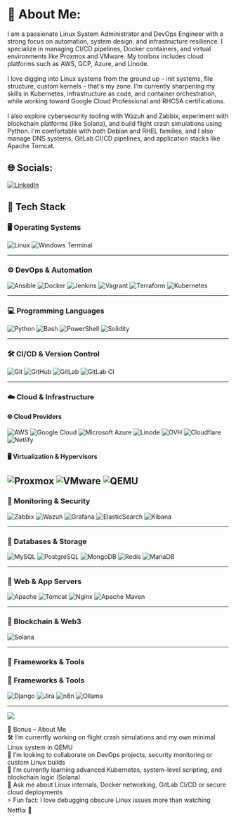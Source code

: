 # 💫 About Me:
I am a passionate Linux System Administrator and DevOps Engineer with a strong focus on automation, system design, and infrastructure resilience. I specialize in managing CI/CD pipelines, Docker containers, and virtual environments like Proxmox and VMware. My toolbox includes cloud platforms such as AWS, GCP, Azure, and Linode.<br><br>I love digging into Linux systems from the ground up – init systems, file structure, custom kernels – that's my zone. I’m currently sharpening my skills in Kubernetes, infrastructure as code, and container orchestration, while working toward Google Cloud Professional and RHCSA certifications.<br><br>I also explore cybersecurity tooling with Wazuh and Zabbix, experiment with blockchain platforms (like Solana), and build flight crash simulations using Python. I'm comfortable with both Debian and RHEL families, and I also manage DNS systems, GitLab CI/CD pipelines, and application stacks like Apache Tomcat.


## 🌐 Socials:
[![LinkedIn](https://img.shields.io/badge/LinkedIn-%230077B5.svg?logo=linkedin&logoColor=white)](https://linkedin.com/in/www.linkedin.com/in/michał-adamczyk-8422a123b) 

## 🧰 Tech Stack

### 🖥️ Operating Systems
![Linux](https://img.shields.io/badge/Linux-FCC624?style=for-the-badge&logo=linux&logoColor=black)
![Windows Terminal](https://img.shields.io/badge/Windows_Terminal-%234D4D4D.svg?style=for-the-badge&logo=windows-terminal&logoColor=white)


---

### ⚙️ DevOps & Automation
![Ansible](https://img.shields.io/badge/Ansible-000000?style=for-the-badge&logo=ansible&logoColor=white)
![Docker](https://img.shields.io/badge/Docker-2496ED?style=for-the-badge&logo=docker&logoColor=white)
![Jenkins](https://img.shields.io/badge/Jenkins-D24939?style=for-the-badge&logo=jenkins&logoColor=white)
![Vagrant](https://img.shields.io/badge/Vagrant-1563FF?style=for-the-badge&logo=vagrant&logoColor=white)
![Terraform](https://img.shields.io/badge/Terraform-623CE4?style=for-the-badge&logo=terraform&logoColor=white)
![Kubernetes](https://img.shields.io/badge/kubernetes-%23326ce5.svg?style=for-the-badge&logo=kubernetes&logoColor=white) 

---
### 💻 Programming Languages
![Python](https://img.shields.io/badge/Python-3776AB?style=for-the-badge&logo=python&logoColor=white)
![Bash](https://img.shields.io/badge/Bash-121011?style=for-the-badge&logo=gnu-bash&logoColor=white)
![PowerShell](https://img.shields.io/badge/PowerShell-5391FE?style=for-the-badge&logo=powershell&logoColor=white)
![Solidity](https://img.shields.io/badge/Solidity-363636?style=for-the-badge&logo=solidity&logoColor=white)

--- 
### 🛠️ CI/CD & Version Control
![Git](https://img.shields.io/badge/Git-F05032?style=for-the-badge&logo=git&logoColor=white)
![GitHub](https://img.shields.io/badge/GitHub-181717?style=for-the-badge&logo=github&logoColor=white)
![GitLab](https://img.shields.io/badge/GitLab-330F63?style=for-the-badge&logo=gitlab&logoColor=white)
![GitLab CI](https://img.shields.io/badge/GitLab%20CI-FC6D26?style=for-the-badge&logo=gitlab&logoColor=white)

---

### ☁️ Cloud & Infrastructure

#### 🌐 Cloud Providers
![AWS](https://img.shields.io/badge/AWS-232F3E?style=for-the-badge&logo=amazon-aws&logoColor=white)
![Google Cloud](https://img.shields.io/badge/Google_Cloud-4285F4?style=for-the-badge&logo=google-cloud&logoColor=white)
![Microsoft Azure](https://img.shields.io/badge/Azure-0078D4?style=for-the-badge&logo=microsoftazure&logoColor=white)
![Linode](https://img.shields.io/badge/Linode-00A95C?style=for-the-badge&logo=linode&logoColor=white)
![OVH](https://img.shields.io/badge/OVH-123F6D?style=for-the-badge&logo=ovh&logoColor=white)
![Cloudflare](https://img.shields.io/badge/Cloudflare-F38020?style=for-the-badge&logo=cloudflare&logoColor=white)
![Netlify](https://img.shields.io/badge/Netlify-00C7B7?style=for-the-badge&logo=netlify&logoColor=white)

#### 🖥️ Virtualization & Hypervisors
![Proxmox](https://img.shields.io/badge/Proxmox-E57000?style=for-the-badge&logo=proxmox&logoColor=white)
![VMware](https://img.shields.io/badge/VMware-607078?style=for-the-badge&logo=vmware&logoColor=white)
![QEMU](https://img.shields.io/badge/QEMU-A91D22?style=for-the-badge&logo=qemu&logoColor=white)
---

### 🧠 Monitoring & Security
![Zabbix](https://img.shields.io/badge/Zabbix-EF2D2D?style=for-the-badge&logo=zabbix&logoColor=white)
![Wazuh](https://img.shields.io/badge/Wazuh-005C99?style=for-the-badge&logo=wazuh&logoColor=white)
![Grafana](https://img.shields.io/badge/Grafana-F46800?style=for-the-badge&logo=grafana&logoColor=white)
![ElasticSearch](https://img.shields.io/badge/Elasticsearch-005571?style=for-the-badge&logo=elasticsearch&logoColor=white)
![Kibana](https://img.shields.io/badge/Kibana-E8478B?style=for-the-badge&logo=kibana&logoColor=white)

---

### 🧱 Databases & Storage
![MySQL](https://img.shields.io/badge/MySQL-4479A1?style=for-the-badge&logo=mysql&logoColor=white)
![PostgreSQL](https://img.shields.io/badge/PostgreSQL-336791?style=for-the-badge&logo=postgresql&logoColor=white)
![MongoDB](https://img.shields.io/badge/MongoDB-4EA94B?style=for-the-badge&logo=mongodb&logoColor=white)
![Redis](https://img.shields.io/badge/Redis-DC382D?style=for-the-badge&logo=redis&logoColor=white)
![MariaDB](https://img.shields.io/badge/MariaDB-003545?style=for-the-badge&logo=mariadb&logoColor=white)

---

### 🔧 Web & App Servers
![Apache](https://img.shields.io/badge/Apache-D42029?style=for-the-badge&logo=apache&logoColor=white)
![Tomcat](https://img.shields.io/badge/Tomcat-F8DC75?style=for-the-badge&logo=apache-tomcat&logoColor=black)
![Nginx](https://img.shields.io/badge/Nginx-009639?style=for-the-badge&logo=nginx&logoColor=white)
![Apache Maven](https://img.shields.io/badge/Apache%20Maven-C71A36?style=for-the-badge&logo=Apache%20Maven&logoColor=white)

---

### 🔗 Blockchain & Web3
![Solana](https://img.shields.io/badge/Solana-3C3C3D?style=for-the-badge&logo=solana&logoColor=white)

---

### 🧰 Frameworks & Tools
### 🧰 Frameworks & Tools
![Django](https://img.shields.io/badge/Django-092E20?style=for-the-badge&logo=django&logoColor=white)
![Jira](https://img.shields.io/badge/Jira-0052CC?style=for-the-badge&logo=jira&logoColor=white)
![n8n](https://img.shields.io/badge/n8n-FE652B?style=for-the-badge&logo=n8n&logoColor=white)
![Ollama](https://img.shields.io/badge/Ollama-000000?style=for-the-badge&logo=data:image/svg+xml;base64,PHN2ZyBmaWxsPSJ3aGl0ZSIgaGVpZ2h0PSIyNCIgd2lkdGg9IjI0IiB2aWV3Qm94PSIwIDAgMjQgMjQiIHhtbG5zPSJodHRwOi8vd3d3LnczLm9yZy8yMDAwL3N2ZyI+PHBhdGggZD0iTTguNjEgM0g2LjEyQzQuODQgMyAzLjg4IDMuODcgMy44OCA1LjEyVjE4Ljg4QzMuODggMjAuMTMgNC44NCAyMSA2LjEyIDIxSDguNjFWM00xNy44OSAzaDIuNDljMS4yOCAwIDIuMjQgLjg3IDIuMjQgMi4xMlYxOC44OGMwIDEuMjUtLjk2IDIuMTItMi4yNCAyLjEySDE3Ljg5VjNaIi8+PC9zdmc+)

---
[![](https://visitcount.itsvg.in/api?id=MichalADA&icon=0&color=0)](https://visitcount.itsvg.in)

<!-- Proudly created with GPRM ( https://gprm.itsvg.in ) -->

🧠 Bonus – About Me  
🛠️ I’m currently working on flight crash simulations and my own minimal Linux system in QEMU  
🤝 I’m looking to collaborate on DevOps projects, security monitoring or custom Linux builds  
🌱 I’m currently learning advanced Kubernetes, system-level scripting, and blockchain logic (Solana)  
💬 Ask me about Linux internals, Docker networking, GitLab CI/CD or secure cloud deployments  
⚡ Fun fact: I love debugging obscure Linux issues more than watching Netflix 🍿
